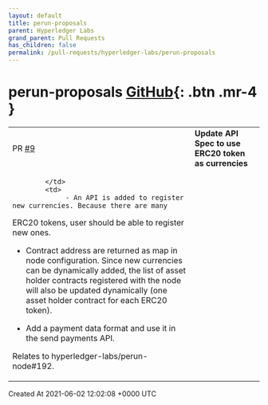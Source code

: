 ```yaml
---
layout: default
title: perun-proposals
parent: Hyperledger Labs
grand_parent: Pull Requests
has_children: false
permalink: /pull-requests/hyperledger-labs/perun-proposals
---
```


# perun-proposals <span class="fs-3 right-align">[GitHub](https://github.com/hyperledger-labs/perun-proposals){: .btn .mr-4 }</span>


<div>
    <table>
        <tr>
            <td>
                PR <a href="https://github.com/hyperledger-labs/perun-proposals/pull/9" class=".btn">#9</a>
            </td>
            <td>
                <b>
                    Update API Spec to use ERC20 token as currencies
                </b>
            </td>
        </tr>
        <tr>
            <td>
                
            </td>
            <td>
                 - An API is added to register new currencies. Because there are many
  ERC20 tokens, user should be able to register new ones.
    
 - Contract address are returned as map in node configuration. Since new
   currencies can be dynamically added, the list of asset holder
   contracts registered with the node will also be updated dynamically (one
   asset holder contract for each ERC20 token).
    
 - Add a payment data format and use it in the send payments API.

Relates to hyperledger-labs/perun-node#192.
            </td>
        </tr>
    </table>
    <div class="right-align">
        Created At 2021-06-02 12:02:08 +0000 UTC
    </div>
</div>

